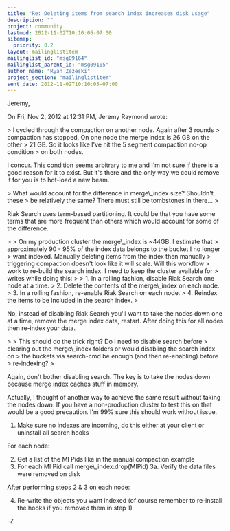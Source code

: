 ```yaml
---
title: "Re: Deleting items from search index increases disk usage"
description: ""
project: community
lastmod: 2012-11-02T10:10:05-07:00
sitemap:
  priority: 0.2
layout: mailinglistitem
mailinglist_id: "msg09164"
mailinglist_parent_id: "msg09105"
author_name: "Ryan Zezeski"
project_section: "mailinglistitem"
sent_date: 2012-11-02T10:10:05-07:00
---
```



Jeremy,

On Fri, Nov 2, 2012 at 12:31 PM, Jeremy Raymond  wrote:

&gt; I cycled through the compaction on another node. Again after 3 rounds
&gt; compaction has stopped. On one node the merge index is 26 GB on the other
&gt; 21 GB. So it looks like I've hit the 5 segment compaction no-op condition
&gt; on both nodes.


I concur. This condition seems arbitrary to me and I'm not sure if there
is a good reason for it to exist. But it's there and the only way we could
remove it for you is to hot-load a new beam.


&gt; What would account for the difference in merge\\_index size? Shouldn't these
&gt; be relatively the same? There must still be tombstones in there...
&gt;

Riak Search uses term-based partitioning. It could be that you have some
terms that are more frequent than others which would account for some of
the difference.


&gt;
&gt; On my production cluster the merge\\_index is ~44GB. I estimate that
&gt; approximately 90 - 95% of the index data belongs to the bucket I no longer
&gt; want indexed. Manually deleting items from the index then manually
&gt; triggering compaction doesn't look like it will scale. Will this workflow
&gt; work to re-build the search index. I need to keep the cluster available for
&gt; writes while doing this:
&gt;
&gt; 1. In a rolling fashion, disable Riak Search one node at a time.
&gt; 2. Delete the contents of the merge\\_index on each node.
&gt; 3. In a rolling fashion, re-enable Riak Search on each node.
&gt; 4. Reindex the items to be included in the search index.
&gt;

No, instead of disabling Riak Search you'll want to take the nodes down one
at a time, remove the merge index data, restart. After doing this for all
nodes then re-index your data.


&gt;
&gt; This should do the trick right? Do I need to disable search before
&gt; clearing out the merge\\_index folders or would disabling the search index on
&gt; the buckets via search-cmd be enough (and then re-enabling) before
&gt; re-indexing?
&gt;

Again, don't bother disabling search. The key is to take the nodes down
because merge index caches stuff in memory.

Actually, I thought of another way to achieve the same result without
taking the nodes down. If you have a non-production cluster to test this
on that would be a good precaution. I'm 99% sure this should work without
issue.

1. Make sure no indexes are incoming, do this either at your client or
uninstall all search hooks

For each node:

2. Get a list of the MI Pids like in the manual compaction example
3. For each MI Pid call merge\\_index:drop(MIPid)
3a. Verify the data files were removed on disk

After performing steps 2 & 3 on each node:

4. Re-write the objects you want indexed (of course remember to re-install
the hooks if you removed them in step 1)

-Z
